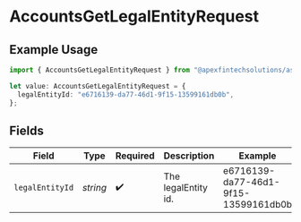 # AccountsGetLegalEntityRequest

## Example Usage

```typescript
import { AccountsGetLegalEntityRequest } from "@apexfintechsolutions/ascend-sdk/models/operations";

let value: AccountsGetLegalEntityRequest = {
  legalEntityId: "e6716139-da77-46d1-9f15-13599161db0b",
};
```

## Fields

| Field                                | Type                                 | Required                             | Description                          | Example                              |
| ------------------------------------ | ------------------------------------ | ------------------------------------ | ------------------------------------ | ------------------------------------ |
| `legalEntityId`                      | *string*                             | :heavy_check_mark:                   | The legalEntity id.                  | e6716139-da77-46d1-9f15-13599161db0b |